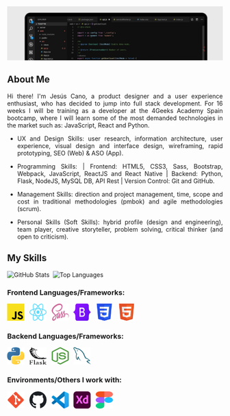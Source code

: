 <img src="./img/background-cut-image.jpg" alt="Header Image">

## About Me

<p align="justify">Hi there! I'm Jesús Cano, a product designer and a user experience enthusiast, who has decided to jump into full stack development. For 16 weeks I will be training as a developer at the 4Geeks Academy Spain bootcamp, where I will learn some of the most demanded technologies in the market such as: JavaScript, React and Python.
</p>

- <p align="justify">UX and Design Skills: user research, information architecture, user experience, visual design and interface design, wireframing, rapid prototyping, SEO (Web) & ASO (App).
</p>

- <p align="justify">Programming Skills: | Frontend: HTML5, CSS3, Sass, Bootstrap, Webpack, JavaScript, ReactJS and React Native | Backend: Python, Flask, NodeJS, MySQL DB, API Rest | Version Control: Git and GitHub.</p>

- <p align="justify">Management Skills: direction and project management, time, scope and cost in traditional methodologies (pmbok) and agile methodologies (scrum).</p>

- <p align="justify">Personal Skills (Soft Skills): hybrid profile (design and engineering), team player, creative storyteller, problem solving, critical thinker (and open to criticism).</p>

## My Skills

<img src="https://github-readme-stats.vercel.app/api?username=jesus-cano-ortega" alt="GitHub Stats">&nbsp;&nbsp;<img align="top" src="https://github-readme-stats.vercel.app/api/top-langs/?username=jesus-cano-ortega&layout=compact" alt="Top Languages">

### Frontend Languages/Frameworks:

<p align="justify">
    <img src="./icons/javascript-logo-svg.svg" alt="JavaScript" width="40" height="40"/>&nbsp;&nbsp;
    <img src="./icons/react-logo-svg.svg" alt="React" width="40" height="40"/>&nbsp;&nbsp;
    <img src="./icons/sass-logo-svg.svg" alt="Sass" width="40" height="40"/>&nbsp;&nbsp;
    <img src="./icons/bootstrap-logo-svg.svg" alt="Bootstrap" width="40" height="40"/>&nbsp;&nbsp;
    <img src="./icons/css3-logo-svg.svg" alt="CSS3" width="40" height="40"/>&nbsp;&nbsp;
    <img src="./icons/html-logo-svg.svg" alt="HTML5" width="40" height="40"/>
</p>

### Backend Languages/Frameworks:

<p align="justify">
    <img src="./icons/python-logo-svg.svg" alt="Python" width="40" height="40"/>&nbsp;&nbsp;
    <img src="./icons/flask-logo-svg.svg" alt="Flask" width="40" height="40"/>&nbsp;&nbsp;
    <img src="./icons/nodejs-logo-svg.svg" alt="NodeJs" width="40" height="40"/>&nbsp;&nbsp;
    <img src="./icons/mysql-logo-svg.svg" alt="MySQL" width="40" height="40"/>

</p>

### Environments/Others I work with:

<p align="justify">
    <img src="./icons/git-logo-svg.svg" alt="Git" width="40" height="40"/>&nbsp;&nbsp;
    <img src="./icons/github-logo-svg.svg" alt="GitHub" width="40" height="40"/>&nbsp;&nbsp;
    <img src="./icons/vscode-logo-svg.svg" alt="Visual Studio Code" width="40" height="40"/>&nbsp;&nbsp;
    <img src="./icons/adobexd-logo-svg.svg" alt="AdobeXd" width="40" height="40"/>&nbsp;&nbsp;
    <img src="./icons/figma-logo-svg.svg" alt="Figma" width="40" height="40"/>
</p>
